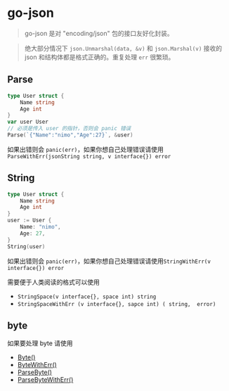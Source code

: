# go-json

> go-json 是对 "encoding/json" 包的接口友好化封装。

> 绝大部分情况下 `json.Unmarshal(data, &v)` 和 `json.Marshal(v)` 接收的 json 和结构体都是格式正确的。重复处理 `err` 很繁琐。



## Parse

```go
type User struct {
    Name string
    Age int
}
var user User
// 必须是传入 user 的指针，否则会 panic 错误 
Parse(`{"Name":"nimo","Age":27}`, &user)
```

如果出错则会 `panic(err)`，如果你想自己处理错误请使用`ParseWithErr(jsonString string, v interface{}) error`

## String

```go
type User struct {
    Name string
    Age int
}
user := User {
    Name: "nimo",
    Age: 27,
}
String(user)
```

如果出错则会 `panic(err)`，如果你想自己处理错误请使用`StringWithErr(v interface{}) error`

需要便于人类阅读的格式可以使用

- `StringSpace(v interface{}, space int) string` 
- `StringSpaceWithErr (v interface{}, sapce int) ( string,  error)`

## byte

如果要处理 byte 请使用

- [Byte()](https://godoc.org/github.com/og/x/json#Byte)
- [ByteWithErr()](https://godoc.org/github.com/og/x/json#ByteWithErr)
- [ParseByte()](https://godoc.org/github.com/og/x/json#ParseByte)
- [ParseByteWithErr()](https://godoc.org/github.com/og/x/json#ParseByteWithErr)

